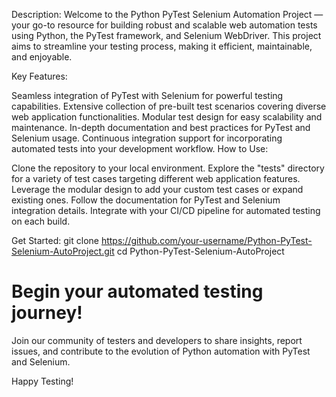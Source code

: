 Description:
Welcome to the Python PyTest Selenium Automation Project — your go-to resource for building robust and scalable web automation tests using Python, the PyTest framework, and Selenium WebDriver. This project aims to streamline your testing process, making it efficient, maintainable, and enjoyable.

Key Features:

Seamless integration of PyTest with Selenium for powerful testing capabilities.
Extensive collection of pre-built test scenarios covering diverse web application functionalities.
Modular test design for easy scalability and maintenance.
In-depth documentation and best practices for PyTest and Selenium usage.
Continuous integration support for incorporating automated tests into your development workflow.
How to Use:

Clone the repository to your local environment.
Explore the "tests" directory for a variety of test cases targeting different web application features.
Leverage the modular design to add your custom test cases or expand existing ones.
Follow the documentation for PyTest and Selenium integration details.
Integrate with your CI/CD pipeline for automated testing on each build.

Get Started:
git clone https://github.com/your-username/Python-PyTest-Selenium-AutoProject.git
cd Python-PyTest-Selenium-AutoProject
# Begin your automated testing journey!

Join our community of testers and developers to share insights, report issues, and contribute to the evolution of Python automation with PyTest and Selenium.

Happy Testing!
